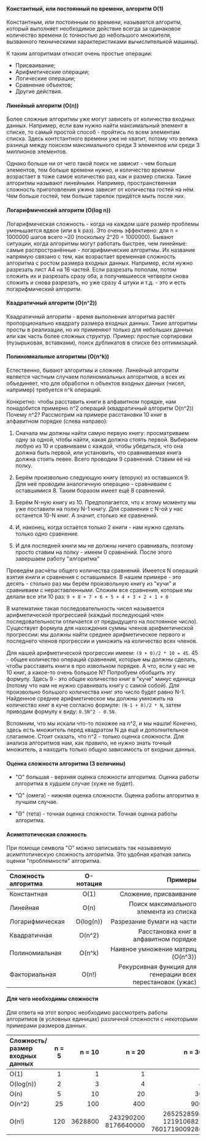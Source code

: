 #### Константный, или постоянный по времени, алгоритм O(1)
Константным, или постоянным по времени, называется алгоритм, который выполняет необходимое действие всегда за одинаковое
количество времени (с точностью до небольшого множителя, вызванного техническими характеристиками вычислительной машины).

К таким алгоритмам относят очень простые операции:
- Присваивание;
- Арифметические операции;
- Логические операции;
- Сравнение объектов;
- Другие действия.

#### Линейный алгоритм (O(n))
Более сложные алгоритмы уже могут зависеть от количества входных данных. Например, если вам нужно найти максимальный
элемент в списке, то самый простой способ - пройтись по всем элементам списка. Здесь контстантного времени уже не хватит,
потому что велика разница между поиском максимального среди 3 элементов или среди 3 миллионов элементов.

Однако больше ни от чего такой поиск не зависит - чем больше элементов, тем больше времени нужно, и количество времени
возрастает в тоже самое количество раз, как и размер списка. Такие алгоритмы называют линейными.
Например, пространственная сложность приготовления ужина зависит от количества гостей на нём. Чем больше гостей, тем больше
тарелок придётся мыть после них. 


#### Логарифмический алгоритм (O(log n))
Логарифмическая сложность - когда на каждом шаге размер проблемы уменьшается вдвое (или в k раз). Это очень эффективно:
для n = 1000000 шагов всего ~20 (поскольку 2^20 = 1000000).
Бывают ситуации, когда алгоритмы могут работать быстрее, чем линейные: самые распространённые - логарифмические алгоритмы.
Их название напрямую связано с тем, как возрастает временная сложность алгоритма с ростом размера входных данных.
Например, если нужно разрезать лист А4 на 16 частей. Если разрезать пополам, потом сложить их и разрезать сразу оба, а
получившиесся четверти снова сложить и снова разрезать, но уже сразу 4 штуки и т.д. - это и есть логарифмический алгоритм.



#### Квадратичный алгоритм (O(n^2))
Квадратичный алгоритм - время выполнения алгоритма растёт пропорционально квадрату размера входных данных.
Такие алгоритмы просты в реализации, но их применяют только для небольших данных или как часть более сложных структур.
Пример: простые сортировки (пузырьковая, вставками), поиск дубликатов в списке без оптимизаций.


#### Полиномиальные алгоритмы (O(n^k))
Естественно, бывают алгоритмы и сложнее. Линейный алгоритм является частным случаем полиномиальных алгоритмов, а всех их
объединяет, что для обработки n объектов входных данных (чисел, например) требуется n^k операций.

Конкретно: чтобы расставить книги в алфавитном порядке, нам понадобится примерно n^2 операций (квадратичный алгоритм O(n^2))
Почему n^2? Рассмотрим на примере расстановки 10 книг в алфавитном порядке (слева направо):

1) Сначала мы должны найти самую первую книгу: просматриваем одну за одной, чтобы найти, какая должна стоять первой.
Выбираем любую из 10 и сравниваем с каждой, чтобы убедиться, что она должна быть первой, или установить, что сравниваемая
книга должна стоять левее. Всего проводим 9 сравнений. Ставим её на полку.

2) Берём произвольно следующую книгу (вторую) из оставшихся 9. Для неё проводим аналогичную операцию - сравниваем с
оставшимися 8. Таким боразом имеет ещё 8 сравнений.

3) Берём N-ную книгу из 10. Предполагается, что к этому моменту мы уже поставили на полку N-1 книгу. Для сравнения с N-ой
у нас останется 10-N книг. А значит, столько же сравнений.

4) И, наконец, когда остаётся только 2 книги - нам нужно сделать только одно сравнение.

5) И для последней книги мы не должны ничего сравнивать, поэтому просто ставим на полку - имеем 0 сравнений. После этого
завершаем работу "алгоритма"

Проведём расчёты общего количества сравнений. Имеется N операций взятия книги и сравнения с оставшимися. В нашем примере -
это десять - столько раз мы берём произвольную книгу из "кучи" и сравниваем с нераставленными.
Сложим все сравнения, которые мы делали все эти 10 раз:
`9 + 8 + 7 + 6 + 5 + 4 + 3 + 2 + 1 + 0`

В математике такая последовательность чисел называется арифметической прогрессией (каждый последующий член последовательности
отличается от предыдущего на постоянное число). Существует формула для нахождения суммы членов арифметической прогрессии:
мы должны найти среднее арифметическое первого и последнего членов прогрессии и умножить на количество всех членов.

Для нашей арифметической прогрессии имеем:
`(9 + 0)/2 * 10 = 45`. 45 - общее количество операций сравнения, которые мы должны сделать, чтобы расставить книги в про
извольном порядке. А что, если у нас не 10 книг, а какое-то очень большое N? Попробуем обобщить эту формулу.
Здесь 9 - это общее количество книг в "куче" минус единица (потому что нам не нужно сравнивать книгу с самой собой).
Для произвольно большого количества книг это число будет равно N-1. Найденное среднее арифметическое мы должны умножить
на количество книг в куче согласно формуле: `(N-1 + 0)/2 * N`, затем приводим формулу к виду: `0.5N^2 - 0.5N`.

Вспомним, что мы искали что-то похожее на n^2, и мы нашли! Конечно, здесь есть множитель перед квадратом N да ещё и дополнительное
слагаемое. Стоит сказать, что n^2 - только оценка сложности. Для анализа алгоритмов нам, как правило, не нужно знать точный
множитель, а находить только общую зависимость от входных данных.


#### Оценка сложности алгоритма (3 величины)
- "O" большая - верхняя оценка сложности алгоритма. Оценка работы алгоритма в худшем случае (хуже не будет).

- "Ω" (омега) - нижняя оценка сложности. Оценка работы алгоритма в лучшем случае.

- "Θ" (тета) - точная оценка сложности. Точная оценка работы алгоритма.

#### Асимптотическая сложность
При помощи символа "O" можно записывать так называемую асимптотическую сложность алгоритма. Это удобная краткая запись
оценки "проблемности" алгоритма.

| Сложность алгоритма | О-нотация |                                                    Примеры |
|:--------------------|:---------:|-----------------------------------------------------------:|
| Константная         |   O(1)    |                                     Сложение, присваивание |
| Линейная            |   O(n)    |                     Поиск максимального элемента из списка |
| Логарифмическая     | O(log(n)) |                                 Разрезание бумаги на части |
| Квадратичная        |  O(n^2)   |                      Расстановка книг в алфавитном порядке |
| Полиномиальная      |  O(n^k)   |                          Наивное умножение матриц (O(n^3)) |
| Факториальная       |   O(n!)   | Рекурсивная функция для генерации всех перестановок (ужас) |


#### Для чего необходимы сложности
Для ответа на этот вопрос необходимо рассмотреть работы алгоритмов (в условных единицах) различной сложности с некоторыми
примерами размеров данных.

| Сложность/размер входных данных | n = 5       | n = 10      |                  n = 20 |                               n = 30 |
|:--------------------------------|:---------:|-------------:|------------------------:|-------------------------------------:|
| O(1)                            |1|1|                       1 |                                    1 |
| O(log(n))                       |2|3|                       4 |                                    4 |
| O(n)                            |5|10|                      20 |                                   30 |
| O(n^2)                          |25|100|                     400 |                                  900 |
| O(n!)                           |120|3628800|              243290200 8176640000 |  2652528598 1219106821 7601719009280 |

